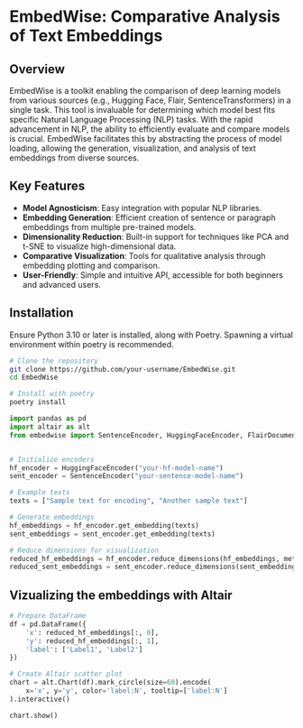 # EmbedWise: Comparative Analysis of Text Embeddings

## Overview
EmbedWise is a toolkit enabling the comparison of deep learning models from various sources (e.g., Hugging Face, Flair, SentenceTransformers) in a single task. This tool is invaluable for determining which model best fits specific Natural Language Processing (NLP) tasks. With the rapid advancement in NLP, the ability to efficiently evaluate and compare models is crucial. EmbedWise facilitates this by abstracting the process of model loading, allowing the generation, visualization, and analysis of text embeddings from diverse sources.

## Key Features
- **Model Agnosticism**: Easy integration with popular NLP libraries.
- **Embedding Generation**: Efficient creation of sentence or paragraph embeddings from multiple pre-trained models.
- **Dimensionality Reduction**: Built-in support for techniques like PCA and t-SNE to visualize high-dimensional data.
- **Comparative Visualization**: Tools for qualitative analysis through embedding plotting and comparison.
- **User-Friendly**: Simple and intuitive API, accessible for both beginners and advanced users.

## Installation

Ensure Python 3.10 or later is installed, along with Poetry. Spawning a virtual environment within poetry is recommended.

```bash
# Clone the repository
git clone https://github.com/your-username/EmbedWise.git
cd EmbedWise

# Install with poetry
poetry install
```

```python
import pandas as pd
import altair as alt
from embedwise import SentenceEncoder, HuggingFaceEncoder, FlairDocumentEncoder


# Initialize encoders
hf_encoder = HuggingFaceEncoder("your-hf-model-name")
sent_encoder = SentenceEncoder("your-sentence-model-name")

# Example texts
texts = ["Sample text for encoding", "Another sample text"]

# Generate embeddings
hf_embeddings = hf_encoder.get_embedding(texts)
sent_embeddings = sent_encoder.get_embedding(texts)

# Reduce dimensions for visualization
reduced_hf_embeddings = hf_encoder.reduce_dimensions(hf_embeddings, method='tsne')
reduced_sent_embeddings = sent_encoder.reduce_dimensions(sent_embeddings, method='tsne')

```
## Vizualizing the embeddings with Altair
```python
# Prepare DataFrame
df = pd.DataFrame({
    'x': reduced_hf_embeddings[:, 0],
    'y': reduced_hf_embeddings[:, 1],
    'label': ['Label1', 'Label2']
})

# Create Altair scatter plot
chart = alt.Chart(df).mark_circle(size=60).encode(
    x='x', y='y', color='label:N', tooltip=['label:N']
).interactive()

chart.show()
```


